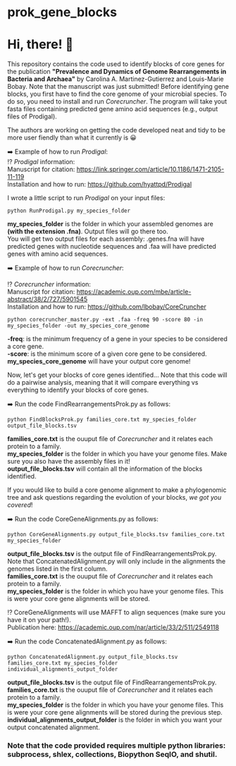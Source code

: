 # prok_gene_blocks

# Hi, there! 👋  
This repository contains the code used to identify blocks of core genes for the publication **"Prevalence and Dynamics of Genome Rearrangements in Bacteria
and Archaea"** by Carolina A. Martinez-Gutierrez and Louis-Marie Bobay. Note that the manuscript was just submitted! Before identifying gene blocks, you first have to find the core genome of your microbial species. To do so, you need to install and run *Corecruncher*. The program will take yout fasta files containing predicted gene amino acid sequences (e.g., output files of Prodigal). 

The authors are working on getting the code developed neat and tidy to be more user fiendly than what it currently is 😀   

➡️ Example of how to run *Prodigal*:  
⁉️ *Prodigal* information:   
Manuscript for citation: https://link.springer.com/article/10.1186/1471-2105-11-119  
Installation and how to run: https://github.com/hyattpd/Prodigal

I wrote a little script to run *Prodigal* on your input files:
```
python RunProdigal.py my_species_folder 
```
**my_species_folder** is the folder in which your assembled genomes are **(with the extension .fna)**. Output files will go there too.    
You will get two output files for each assembly: .genes.fna will have predicted genes with nucleotide sequences and .faa will have predicted genes with amino acid sequences.

➡️ Example of how to run *Corecruncher*:  

⁉️ *Corecruncher* information:    
Manuscript for citation: https://academic.oup.com/mbe/article-abstract/38/2/727/5901545  
Installation and how to run: https://github.com/lbobay/CoreCruncher  

```
python corecruncher_master.py -ext .faa -freq 90 -score 80 -in  my_species_folder -out my_species_core_genome
```
**-freq**: is the minimum frequency of a gene in your species to be considered a core gene.   
**-score**: is the minimum score of a given core gene to be considered.   
**my_species_core_genome** will have your output core genome!  

Now, let's get your blocks of core genes identified...
Note that this code will do a pairwise analysis, meaning that it will compare everything vs everything to identify your blocks of core genes. 

➡️ Run the code FindRearrangementsProk.py as follows:   

```
python FindBlocksProk.py families_core.txt my_species_folder output_file_blocks.tsv
```
**families_core.txt** is the ouuput file of *Corecruncher* and it relates each protein to a family.   
**my_species_folder** is the folder in which you have your genome files. Make sure you also have the assembly files in it!    
**output_file_blocks.tsv** will contain all the information of the blocks identified.     

If you would like to build a core genome alignment to make a phylogenomic tree and ask questions regarding the evolution of your blocks, *we got you covered*!    

➡️ Run the code CoreGeneAlignments.py as follows:   

```
python CoreGeneAlignments.py output_file_blocks.tsv families_core.txt my_species_folder
```
**output_file_blocks.tsv** is the output file of FindRearrangementsProk.py. Note that ConcatenatedAlignment.py will only include in the alignments the genomes listed in the first column.    
**families_core.txt** is the ouuput file of *Corecruncher* and it relates each protein to a family.   
**my_species_folder** is the folder in which you have your genome files. This is were your core gene alignments will be stored.    

⁉️ CoreGeneAlignments will use MAFFT to align sequences (make sure you have it on your path!).   
Publication here: https://academic.oup.com/nar/article/33/2/511/2549118    

➡️ Run the code ConcatenatedAlignment.py as follows:   

```
python ConcatenatedAlignment.py output_file_blocks.tsv families_core.txt my_species_folder individual_alignments_output_folder
```
**output_file_blocks.tsv** is the output file of FindRearrangementsProk.py.    
**families_core.txt** is the ouuput file of *Corecruncher* and it relates each protein to a family.    
**my_species_folder** is the folder in which you have your genome files. This is were your core gene alignments will be stored during the previous step.    
**individual_alignments_output_folder** is the folder in which you want your output concatenated alignment.     

### Note that the code provided requires multiple python libraries: subprocess, shlex, collections, Biopython SeqIO, and shutil. 
